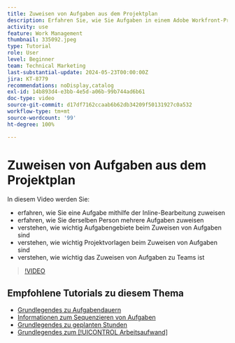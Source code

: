 ```yaml
---
title: Zuweisen von Aufgaben aus dem Projektplan
description: Erfahren Sie, wie Sie Aufgaben in einem Adobe Workfront-Projekt mithilfe von Inline-Bearbeitung, Massenbearbeitung, Aufgabengebieten und Teams zuweisen.
activity: use
feature: Work Management
thumbnail: 335092.jpeg
type: Tutorial
role: User
level: Beginner
team: Technical Marketing
last-substantial-update: 2024-05-23T00:00:00Z
jira: KT-8779
recommendations: noDisplay,catalog
exl-id: 14b893d4-e3bb-4e5d-a06b-99b744ad6b61
doc-type: video
source-git-commit: d17df7162ccaab6b62db34209f50131927c0a532
workflow-type: tm+mt
source-wordcount: '99'
ht-degree: 100%

---
```


# Zuweisen von Aufgaben aus dem Projektplan

In diesem Video werden Sie:

* erfahren, wie Sie eine Aufgabe mithilfe der Inline-Bearbeitung zuweisen
* erfahren, wie Sie derselben Person mehrere Aufgaben zuweisen
* verstehen, wie wichtig Aufgabengebiete beim Zuweisen von Aufgaben sind
* verstehen, wie wichtig Projektvorlagen beim Zuweisen von Aufgaben sind
* verstehen, wie wichtig das Zuweisen von Aufgaben zu Teams ist

>[!VIDEO](https://video.tv.adobe.com/v/335092/?quality=12&learn=on&enablevpops)

<!---
learn more urls:
Notifications: Information about work assigned to me
Assign tasks
Personal time overview
Make smart assignments
Modify multiple user assignments in a task list
--->

## Empfohlene Tutorials zu diesem Thema

* [Grundlegendes zu Aufgabendauern](/help/manage-work/tasks/understand-task-durations.md)
* [Informationen zum Sequenzieren von Aufgaben](/help/manage-work/tasks/learn-to-sequence-tasks.md)
* [Grundlegendes zu geplanten Stunden](/help/manage-work/tasks/understand-planned-hours.md)
* [Grundlegendes zum [!UICONTROL Arbeitsaufwand]](/help/manage-work/tasks/understand-work-effort.md)

